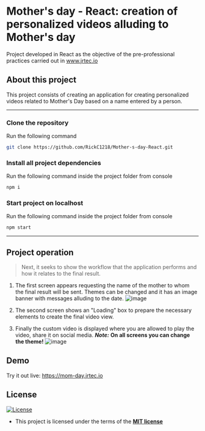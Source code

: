 # Mother's day - React: creation of personalized videos alluding to Mother's day

Project developed in React as the objective of the pre-professional practices carried out in www.jrtec.io

## About this project

This project consists of creating an application for creating personalized videos related to Mother's Day based on a name entered by a person.


---
### Clone the repository

Run the following command
```sh
git clone https://github.com/RickC1218/Mother-s-day-React.git
```

### Install all project dependencies
Run the following command inside the project folder from console
```sh
npm i
```

### Start project on localhost
Run the following command inside the project folder from console
```sh
npm start
```
---

## Project operation

> Next, it seeks to show the workflow that the application performs and how it relates to the final result.

1. The first screen appears requesting the name of the mother to whom the final result will be sent. Themes can be changed and it has an image banner with messages alluding to the date.
![image](https://user-images.githubusercontent.com/95365813/229987498-a45a2e59-177b-48c7-8f67-233f368f748c.png)

2. The second screen shows an "Loading" box to prepare the necessary elements to create the final video view.

3. Finally the custom video is displayed where you are allowed to play the video, share it on social media. ***Note:*** **On all screens you can change the theme!**
![image](https://user-images.githubusercontent.com/95365813/229987704-a3676ddf-cf31-4ef5-a761-8f788bca58c9.png)

## Demo

Try it out live: https://mom-day.jrtec.io


## License

[![License](http://img.shields.io/:license-mit-blue.svg?style=flat-square)](http://badges.mit-license.org)

- This project is licensed under the terms of the **[MIT license](LICENSE)**
